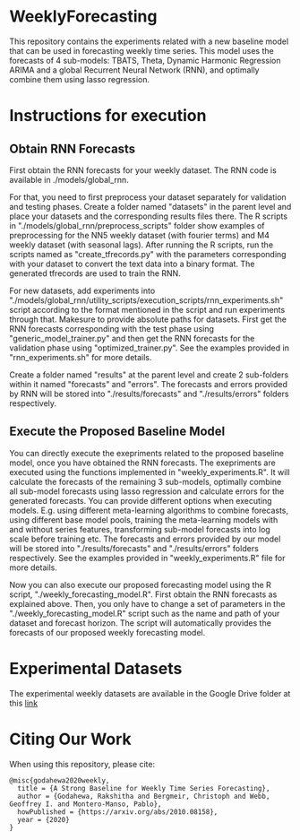 # WeeklyForecasting

This repository contains the experiments related with a new baseline model that can be used in forecasting weekly time series. 
This model uses the forecasts of 4 sub-models: TBATS, Theta, Dynamic Harmonic Regression ARIMA and a global Recurrent Neural Network (RNN), and optimally combine them using lasso regression.


# Instructions for execution

## Obtain RNN Forecasts
First obtain the RNN forecasts for your weekly dataset. The RNN code is available in ./models/global_rnn.

For that, you need to first preprocess your dataset separately for validation and testing phases. Create a folder named "datasets" in the parent level and place your datasets and the corresponding results files there.
The R scripts in "./models/global_rnn/preprocess_scripts" folder show examples of preprocessing for the NN5 weekly dataset (with fourier terms) and M4 weekly dataset (with seasonal lags).
After running the R scripts, run the scripts named as "create_tfrecords.py" with the parameters corresponding with your dataset to convert the text data into a binary format. The generated tfrecords are used to train the RNN.

For new datasets, add experiments into "./models/global_rnn/utility_scripts/execution_scripts/rnn_experiments.sh" script according to the format mentioned in the script and run experiments through that. Makesure to provide absolute paths for datasets.
First get the RNN forecasts corresponding with the test phase using "generic_model_trainer.py" and then get the RNN forecasts for the validation phase using "optimized_trainer.py".
See the examples provided in "rnn_experiments.sh" for more details.

Create a folder named "results" at the parent level and create 2 sub-folders within it named "forecasts" and "errors". The forecasts and errors provided by RNN will be stored into "./results/forecasts" and "./results/errors" folders respectively.

## Execute the Proposed Baseline Model
You can directly execute the exepriments related to the proposed baseline model, once you have obtained the RNN forecasts.
The exepriments are executed using the functions implemented in "weekly_experiments.R". It will calculate the forecasts of the remaining 3 sub-models, optimally combine all sub-model forecasts using lasso regression and calculate errors for the generated forecasts.
You can provide different options when executing models. E.g. using different meta-learning algorithms to combine forecasts, using different base model pools, training the meta-learning models with and without series features, transforming sub-model forecasts into log scale before training etc.
The forecasts and errors provided by our model will be stored into "./results/forecasts" and "./results/errors" folders respectively.
See the examples provided in "weekly_experiments.R" file for more details.

Now you can also execute our proposed forecasting model using the R script, "./weekly_forecasting_model.R". First obtain the RNN forecasts as explained above. Then, you only have to change a set of parameters in the "./weekly_forecasting_model.R" script such as the name and path of your dataset and forecast horizon. The script will automatically provides the forecasts of our proposed weekly forecasting model.

# Experimental Datasets
The experimental weekly datasets are available in the Google Drive folder at this [link](https://drive.google.com/drive/folders/109-ZYZAHQU1YLQfVLDnpgT4MRX_CqINH?usp=sharing)


# Citing Our Work
When using this repository, please cite:

```{r} 
@misc{godahewa2020weekly,
  title = {A Strong Baseline for Weekly Time Series Forecasting},
  author = {Godahewa, Rakshitha and Bergmeir, Christoph and Webb, Geoffrey I. and Montero-Manso, Pablo},
  howPublished = {https://arxiv.org/abs/2010.08158},
  year = {2020}
}
```



